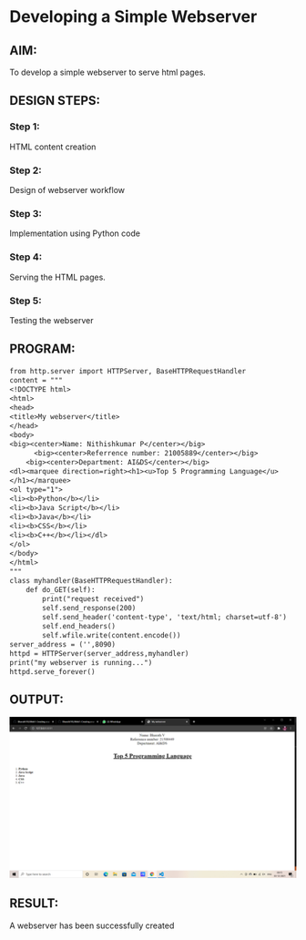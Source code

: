 # Developing a Simple Webserver
## AIM:

To develop a simple webserver to serve html pages.
## DESIGN STEPS:
### Step 1:

HTML content creation
### Step 2:

Design of webserver workflow
### Step 3:

Implementation using Python code
### Step 4:

Serving the HTML pages.
### Step 5:

Testing the webserver
## PROGRAM:
```
from http.server import HTTPServer, BaseHTTPRequestHandler
content = """
<!DOCTYPE html>
<html>
<head>
<title>My webserver</title>
</head>
<body>
<big><center>Name: Nithishkumar P</center></big>
      <big><center>Referrence number: 21005889</center></big>
    <big><center>Department: AI&DS</center></big>
<dl><marquee direction=right><h1><u>Top 5 Programming Language</u></h1></marquee>
<ol type="1">
<li><b>Python</b></li>
<li><b>Java Script</b></li>
<li><b>Java</b></li>
<li><b>CSS</b></li>
<li><b>C++</b></li></dl>
</ol>
</body>
</html>
"""
class myhandler(BaseHTTPRequestHandler):
    def do_GET(self):
        print("request received")
        self.send_response(200)
        self.send_header('content-type', 'text/html; charset=utf-8')
        self.end_headers()
        self.wfile.write(content.encode())
server_address = ('',8090)
httpd = HTTPServer(server_address,myhandler)
print("my webserver is running...")
httpd.serve_forever()
```
## OUTPUT:
![](./Screenshot.png)
## RESULT:
A webserver has been successfully created
